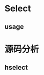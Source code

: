 


# Select
## usage

# 源码分析

## hselect


<!--stackedit_data:
eyJoaXN0b3J5IjpbMTQ5ODg4MjI3NiwtMTkyMzc2NTM2OSwxND
k4ODgyMjc2LDE5Njc3MDgyMDFdfQ==
-->